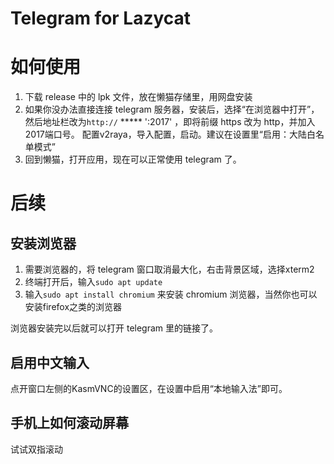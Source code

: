 Telegram for Lazycat
====================

# 如何使用

1. 下载 release 中的 lpk 文件，放在懒猫存储里，用网盘安装
2. 如果你没办法直接连接 telegram 服务器，安装后，选择“在浏览器中打开”，然后地址栏改为`http://` ***** ':2017' ，即将前缀 https 改为 http，并加入2017端口号。 配置v2raya，导入配置，启动。建议在设置里“启用：大陆白名单模式”
3. 回到懒猫，打开应用，现在可以正常使用 telegram 了。

# 后续

## 安装浏览器

1. 需要浏览器的，将 telegram 窗口取消最大化，右击背景区域，选择xterm2
2. 终端打开后，输入`sudo apt update`
3. 输入`sudo apt install chromium` 来安装 chromium 浏览器，当然你也可以安装firefox之类的浏览器

浏览器安装完以后就可以打开 telegram 里的链接了。

## 启用中文输入

点开窗口左侧的KasmVNC的设置区，在设置中启用“本地输入法”即可。

## 手机上如何滚动屏幕

试试双指滚动
